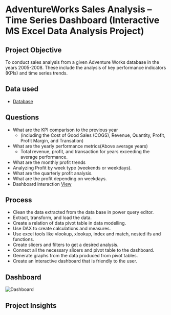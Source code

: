 #  AdventureWorks Sales Analysis – Time Series Dashboard (Interactive MS Excel Data Analysis Project)
## Project Objective
To conduct sales analysis from a given Adventure Works database in the years 2005-2008. These include the analysis of key performance indicators (KPIs) and time series trends.
## Data used
- <a href = "https://github.com/pagonzales/AdventureWorks_Sales_Analysis_TimeSeries_Dashboard/blob/main/AdventureWorks%20Database.xlsx">Database</a>
## Questions
- What are the KPI comparison to the previous year
  - (including the Cost of Good Sales (COGS), Revenue, Quantity, Profit, Profit Margin, and Transation)
- What are the yearly performance metrics(Above average years)
  - Total revenue, profit, and transaction for years exceeding the average performance.
- What are the monthly profit trends
- Analyzing Profit by week type (weekends or weekdays).
- What are the quarterly profit analysis.
- What are the profit depending on weekdays.
-	Dashboard interaction <a href = "https://github.com/pagonzales/AdventureWorks_Sales_Analysis_TimeSeries_Dashboard/blob/main/Dashboard.png">View</a>
## Process
-	Clean the data extracted from the data base in power query editor.
-	Extract, transform, and load the data.
-	Create a relation of data pivot table in data modelling.
-	Use DAX to create calculations and measures.
-	Use excel tools like vlookup, xlookup, index and match, nested ifs and functions.
-	Create slicers and filters to get a desired analysis.
- Connect all the necessary slicers and pivot table to the dashboard.
-	Generate graphs from the data produced from pivot tables.
- Create an interactive dashboard that is friendly to the user.
## Dashboard
![Dashboard](https://github.com/user-attachments/assets/307034dd-3009-491e-b1f6-027f2743b85d)

## Project Insights

